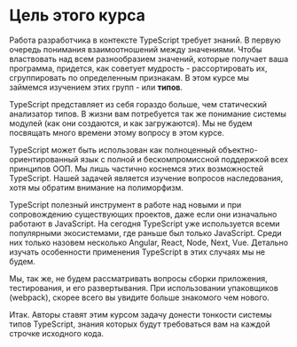 # Цель этого курса

Работа разработчика в контексте TypeScript требует знаний. В первую очередь понимания взаимоотношений между значениями. Чтобы властвовать над всем разнообразием значений, которые получает ваша программа, придется, как советует мудрость - рассортировать их, сгруппировать по определенным признакам. В этом курсе мы займемся изучением этих групп - или **типов**.

TypeScript представляет из себя гораздо больше, чем статический анализатор типов. В жизни вам потребуется так же понимание системы модулей (как они создаются, и как загружаются). Мы не будем посвящать много времени этому вопросу в этом курсе.

TypeScript может быть использован как полноценный объектно-ориентированный язык с полной и бескомпромиссной поддержкой всех принципов ООП. Мы лишь частично коснемся этих возможностей TypeScript. Нашей задачей является изучение вопросов наследования, хотя мы обратим внимание на полиморфизм.

TypeScript полезный инструмент в работе над новыми и при сопровождению существующих проектов, даже если они изначально работают в JavaScript. На сегодня TypeScript уже используется всеми популярными экосистемами, где раньше был только JavaScript. Среди них только назовем несколько Angular, React, Node, Next, Vue. Детально изучать особенности применения TypeScript в этих случаях мы не будем.

Мы, так же, не будем рассматривать вопросы сборки приложения, тестирования, и его развертывания. При использовании упаковщиков (webpack), скорее всего вы увидите больше знакомого чем нового.

Итак. Авторы ставят этим курсом задачу донести тонкости системы типов TypeScript, знания которых будут требоваться вам на каждой строчке исходного кода.
